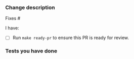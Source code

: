 ### Change description

<!--
Describe what this pull request does.

* If your pull request is to address an open issue, indicate it by specifying the
issue number: 

For example: "Fixes #858"

* For google internal contributors, you can specify an internal tracking ticket number:

For example: "Fixes b/302708148"

-->
Fixes #

I have:

- [ ] Run `make ready-pr` to ensure this PR is ready for review.

### Tests you have done

<!--

Share a bit more on the tests you have done. For example if you have updated the pubsubtopic sample
you can share the test logs from running the test case locally.

go test -v -tags=integration ./config/tests/samples/create -test.run TestAll -run-tests pubsubtopic

-->

